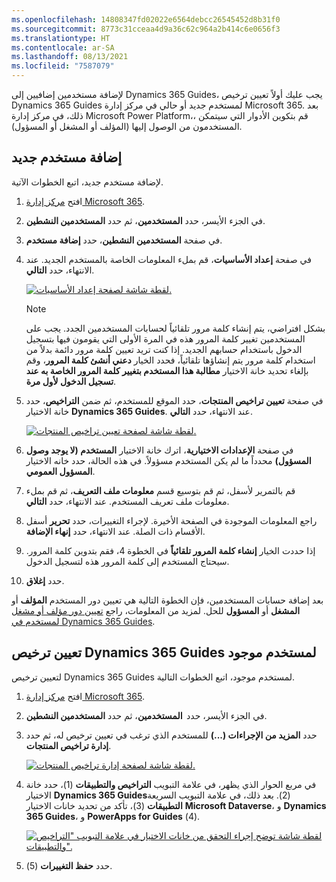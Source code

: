 ```yaml
---
ms.openlocfilehash: 14808347fd02022e6564debcc26545452d8b31f0
ms.sourcegitcommit: 8773c31cceaa4d9a36c62c964a2b414c6e0656f3
ms.translationtype: HT
ms.contentlocale: ar-SA
ms.lasthandoff: 08/13/2021
ms.locfileid: "7587079"
---
```

لإضافة مستخدمين إضافيين إلى Dynamics 365 Guides، يجب عليك أولاً تعيين ترخيص Dynamics 365 Guides لمستخدم جديد أو حالي في مركز إدارة Microsoft 365. بعد ذلك، في مركز إدارة Microsoft Power Platform،، قم بتكوين الأدوار التي سيتمكن المستخدمون من الوصول إليها (المؤلف أو المشغل أو المسؤول).

## <a name="add-a-new-user"></a>إضافة مستخدم جديد
لإضافة مستخدم جديد، اتبع الخطوات الآتية.

1.  افتح  [مركز إدارة Microsoft 365](https://admin.microsoft.com/AdminPortal/Home/?azure-portal=true).

2.  في الجزء الأيسر، حدد **المستخدمين**، ثم حدد **المستخدمين النشطين**.
 
3.  في صفحة **المستخدمين النشطين**، حدد **إضافة مستخدم**.

4.  في صفحة **إعداد الأساسيات**، قم بملء المعلومات الخاصة بالمستخدم الجديد. عند الانتهاء، حدد **التالي**.

    [![لقطة شاشة لصفحة إعداد الأساسيات.](../media/setup-basics-ss.png)](../media/setup-basics-ss.png#lightbox)

    > [!NOTE]
    > بشكل افتراضي، يتم إنشاء كلمة مرور تلقائياً لحسابات المستخدمين الجدد. يجب على المستخدمين تغيير كلمة المرور هذه في المرة الأولى التي يقومون فيها بتسجيل الدخول باستخدام حسابهم الجديد. إذا كنت تريد تعيين كلمة مرور دائمة بدلاً من استخدام كلمة مرور يتم إنشاؤها تلقائياً، فحدد الخيار **دعني أنشئ كلمة المرور**، وقم بإلغاء تحديد خانة الاختيار **مطالبة هذا المستخدم بتغيير كلمة المرور الخاصة به عند تسجيل الدخول لأول مرة**.

5.  في صفحة **تعيين تراخيص المنتجات**، حدد الموقع للمستخدم، ثم ضمن **التراخيص**، حدد خانة الاختيار **Dynamics 365 Guides**. عند الانتهاء، حدد **التالي**.


    [ ![لقطة شاشة لصفحة تعيين تراخيص المنتجات.](../media/assign-license-user-ss.png)](../media/assign-license-user-ss.png#lightbox)

6.  في صفحة **الإعدادات الاختيارية**، اترك خانة الاختيار **المستخدم (لا يوجد وصول المسؤول)** محدداً ما لم يكن المستخدم مسؤولاً. في هذه الحالة، حدد خانه الاختيار **المسؤول العمومي**.

7.  قم بالتمرير لأسفل، ثم قم بتوسيع قسم **معلومات ملف التعريف**، ثم قم بملء معلومات ملف تعريف المستخدم. عند الانتهاء، حدد **التالي**.
 
8.  راجع المعلومات الموجودة في الصفحة الأخيرة. لإجراء التغييرات، حدد **تحرير** أسفل الأقسام ذات الصلة. عند الانتهاء، حدد **إنهاء الإضافة**.

9.  إذا حددت الخيار **إنشاء كلمة المرور تلقائياً** في الخطوة 4، فقم بتدوين كلمة المرور. سيحتاج المستخدم إلى كلمة المرور هذه لتسجيل الدخول.
  
10. حدد **إغلاق**.

بعد إضافة حسابات المستخدمين، فإن الخطوة التالية هي تعيين دور المستخدم **المؤلف** أو **المشغل** أو **المسؤول** للحل. لمزيد من المعلومات، راجع [تعيين دور مؤلف أو مشغل لمستخدم في Dynamics 365 Guides]( /dynamics365/mixed-reality/guides/assign-role/?azure-portal=true).

## <a name="assign-a-dynamics-365-guides-license-to-an-existing-user"></a>تعيين ترخيص Dynamics 365 Guides لمستخدم موجود
لتعيين ترخيص Dynamics 365 Guides لمستخدم موجود، اتبع الخطوات التالية.

1.  افتح  [مركز إدارة Microsoft 365](https://admin.microsoft.com/AdminPortal/Home/?azure-portal=true).  
2.  في الجزء الأيسر، حدد  **المستخدمين**، ثم حدد **المستخدمين النشطين**.
3.  حدد **المزيد من الإجراءات (...)** للمستخدم الذي ترغب في تعيين ترخيص له، ثم حدد **إدارة تراخيص المنتجات**.
  
    [ ![لقطة شاشة لصفحة إدارة تراخيص المنتجات.](../media/select-manage-product-licenses-ssm.png)](../media/select-manage-product-licenses-ssm.png#lightbox)  

4.  في مربع الحوار الذي يظهر، في علامة التبويب **التراخيص والتطبيقات** ‏(1)، حدد خانة الاختيار **Dynamics 365 Guides**‏ (2). بعد ذلك، في علامة التبويب السريعة **التطبيقات**  (3)، تأكد من تحديد خانات الاختيار **Microsoft Dataverse**، و **Dynamics 365 Guides**، و **PowerApps for Guides** ‏(4).

    [ ![لقطة شاشة توضح إجراء التحقق من خانات الاختيار في علامة التبويب "التراخيص والتطبيقات".](../media/verify-check-boxes-ssm.png)](../media/verify-check-boxes-ssm.png#lightbox)  
5.  حدد **حفظ التغييرات** ‏(5).


